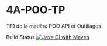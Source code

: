 # 4A-POO-TP
TP1 de la matière POO API et Outillages

Build Status
[![Java CI with Maven](https://github.com/Managatrix/4A-POO-TP/actions/workflows/maven.yml/badge.svg)](https://github.com/Managatrix/4A-POO-TP/actions/workflows/maven.yml)
